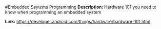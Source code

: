 #Embedded Ssytems Programming
**Description:** Hardware 101 you need to know when programming an embedded system

**Link:** https://developer.android.com/things/hardware/hardware-101.html

